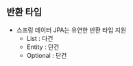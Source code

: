 ## 반환 타입
- 스프링 데이터 JPA는 유연한 반환 타입 지원
  - List<Entity> : 다건
  - Entity : 단건
  - Optional<Entity> : 단건